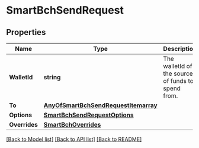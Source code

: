 # SmartBchSendRequest

## Properties

Name | Type | Description | Notes
------------ | ------------- | ------------- | -------------
**WalletId** | **string** | The walletId of the source of funds to spend from.  | 
**To** | [**AnyOfSmartBchSendRequestItemarray**](anyOf&lt;SmartBchSendRequestItem,array&gt;.md) |  | 
**Options** | [**SmartBchSendRequestOptions**](SmartBchSendRequestOptions.md) |  | [optional] 
**Overrides** | [**SmartBchOverrides**](SmartBchOverrides.md) |  | [optional] 

[[Back to Model list]](../README.md#documentation-for-models) [[Back to API list]](../README.md#documentation-for-api-endpoints) [[Back to README]](../README.md)


